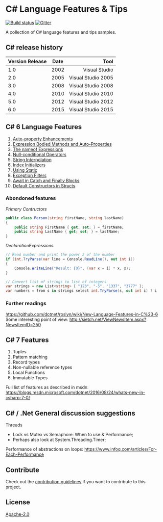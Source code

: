 # C# Language Features & Tips

[![Build status](https://ci.appveyor.com/api/projects/status/1jlutgcdx1hd5rkw?svg=true)](https://ci.appveyor.com/project/scalefocus/csharp-features)
[![Gitter](https://badges.gitter.im/ScaleFocus/csharp-features.svg)](https://gitter.im/ScaleFocus/csharp-features?utm_source=badge&utm_medium=badge&utm_campaign=pr-badge)

A collection of C# language features and tips samples.

## C# release history

|Version	Release| Date	   |     Tool	         |
| ------------- |:--------:| ------------------:|
|   1.0         |  2002    | 	Visual Studio     |
|   2.0         |  2005    | Visual Studio 2005 |
|   3.0         |  2008    | Visual Studio 2008 |
|   4.0         |  2010    | Visual Studio 2010	|
|   5.0         |  2012    | Visual Studio 2012 |
|   6.0         |  2015    | Visual Studio 2015 |

## C# 6 Language Features

1.  [Auto-property Enhancements](src/ScaleFocus.CSharp.Features/AutoPropertyEnhancements.cs)
2.  [Expression Bodied Methods and Auto-Properties](src/ScaleFocus.CSharp.Features/ExpressionBodiedMembers.cs)
3.  [The nameof Expressions](src/ScaleFocus.CSharp.Features/NameofExpressions.cs)
4.  [Null-conditional Operators](src/ScaleFocus.CSharp.Features/NullConditionalOperators.cs)
5.  [String Interpolation](src/ScaleFocus.CSharp.Features/StringInterpolation.cs)
6.  [Index Initializers](src/ScaleFocus.CSharp.Features/IndexInitializers.cs)
7.  [Using Static](src/ScaleFocus.CSharp.Features/UsingStatic.cs)
8.  [Exception Filters](src/ScaleFocus.CSharp.Features/ExceptionFilters.cs)
9.  [Await in Catch and Finally Blocks](src/ScaleFocus.CSharp.Features/AwaitInCatchFinally.cs)
10. [Default Constructors in Structs](src/ScaleFocus.CSharp.Features/StructDefaultContructor.cs)

### Abondoned features 
 
*Primary Contructors* 
``` csharp
public class Person(string firstName, string lastName)
{
    public string FirstName { get; set; } = firstName;
    public string LastName { get; set; } = lastName;
}
```

*DeclarationExpressions*  
``` csharp
// Read number and print the power 2 of the number
if (int.TryParse(var line = Console.ReadLine(), out int i))
{
    Console.WriteLine("Result: {0}", (var x = i) * x, x);
}

// Convert list of strings to list of integers
var strings = new List<string> { "123", "-5", "1337", "3777" };
var numbers = from s in strings select int.TryParse(s, out int i) ? i : -1;
```

### Further readings
https://github.com/dotnet/roslyn/wiki/New-Language-Features-in-C%23-6  
Some interesting point of view: http://sietch.net/ViewNewsItem.aspx?NewsItemID=250  

## C# 7 Features
1.  Tuples
2.  Pattern matching
1.  Record types
1.  Non-nullable reference types
5. Local Functions
5. Immutable Types

Full list of features as described in msdn: https://blogs.msdn.microsoft.com/dotnet/2016/08/24/whats-new-in-csharp-7-0/

## C# / .Net General discussion suggestions

Threads 
- Lock vs Mutex vs Semaphore: When to use & Performance;
- Perhaps also look at System.Threading.Timer;

Performance of abstractions on loops: https://www.infoq.com/articles/For-Each-Performance

## Contribute

Check out the [contribution guidelines](https://github.com/scalefocus/csharp-features/blob/master/CONTRIBUTING.md) if you want to contribute to this project.

## License

[Apache-2.0](https://github.com/scalefocus/csharp-features/blob/master/LICENSE)